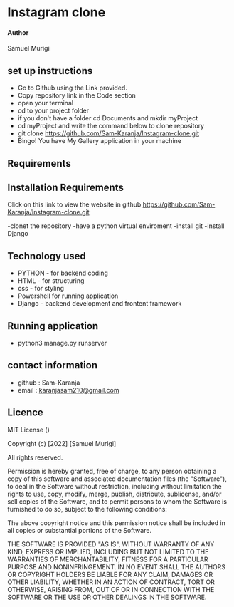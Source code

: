 # Instagram clone

#### Author 
 Samuel Murigi

## set up instructions
-  Go to  Github  using the Link provided.
-  Copy repository link in the Code section
- open your terminal 
- cd to your project folder
- if you don't have a folder cd Documents and mkdir myProject
- cd myProject and write the command below to clone repository
- git clone https://github.com/Sam-Karanja/Instagram-clone.git 
- Bingo! You have My Gallery application in your machine

## Requirements



## Installation Requirements
Click on this link to view the website in github https://github.com/Sam-Karanja/Instagram-clone.git 

-clonet the repository
-have a python virtual enviroment
-install git
-install Django

## Technology used 
- PYTHON - for backend coding
- HTML - for structuring
- css - for styling
- Powershell for running application
- Django - backend development and frontent framework

## Running application

- python3 manage.py runserver


## contact information
-  github : Sam-Karanja
-  email : karanjasam210@gmail.com

## Licence 
 MIT License ()

Copyright (c) [2022] [Samuel Murigi]

All rights reserved.

Permission is hereby granted, free of charge, to any person obtaining a copy of this software and associated documentation files (the "Software"), to deal in the Software without restriction, including without limitation the rights to use, copy, modify, merge, publish, distribute, sublicense, and/or sell copies of the Software, and to permit persons to whom the Software is furnished to do so, subject to the following conditions:

The above copyright notice and this permission notice shall be included in all copies or substantial portions of the Software.

THE SOFTWARE IS PROVIDED "AS IS", WITHOUT WARRANTY OF ANY KIND, EXPRESS OR IMPLIED, INCLUDING BUT NOT LIMITED TO THE WARRANTIES OF MERCHANTABILITY, FITNESS FOR A PARTICULAR PURPOSE AND NONINFRINGEMENT. IN NO EVENT SHALL THE AUTHORS OR COPYRIGHT HOLDERS BE LIABLE FOR ANY CLAIM, DAMAGES OR OTHER LIABILITY, WHETHER IN AN ACTION OF CONTRACT, TORT OR OTHERWISE, ARISING FROM, OUT OF OR IN CONNECTION WITH THE SOFTWARE OR THE USE OR OTHER DEALINGS IN THE SOFTWARE.
